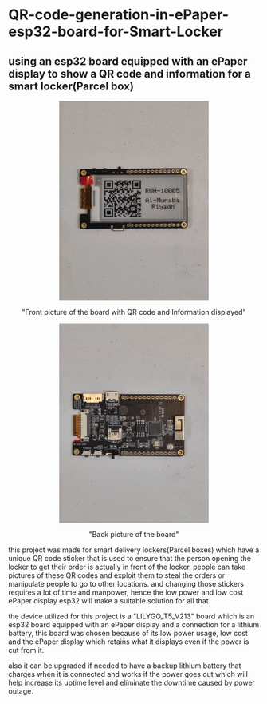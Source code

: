 # QR-code-generation-in-ePaper-esp32-board-for-Smart-Locker

## using an esp32 board equipped with an ePaper display to show a QR code and information for a smart locker(Parcel box)


<p align="center">
<img align="center" src="Pictures/IMG_20230715_172858.jpg" width="300" height="400" >
  </p>
 <p align="center"> 
"Front picture of the board with QR code and Information displayed"
</p>
<p align="center">
<img align="center" src="Pictures/IMG_20230715_172932.jpg" width="300" height="400" >
</p>
<p align="center">
"Back picture of the board"
</p>

this project was made for smart delivery lockers(Parcel boxes) which have a unique QR code sticker that is used to ensure that the person opening the locker to get their order is actually in front of the locker, people can take pictures of these QR codes and exploit them to steal the orders or manipulate people to go to other locations. and changing those stickers requires a lot of time and manpower, hence the low power and low cost ePaper display esp32 will make a suitable solution for all that.

the device utilized for this project is a "LILYGO_T5_V213" board which is an esp32 board equipped with an ePaper display and a connection for a lithium battery, this board was chosen because of its low power usage, low cost and the ePaper display which retains what it displays even if the power is cut from it.

also it can be upgraded if needed to have a backup lithium battery that charges when it is connected and works if the power goes out which will help increase its uptime level and eliminate the downtime caused by power outage.
